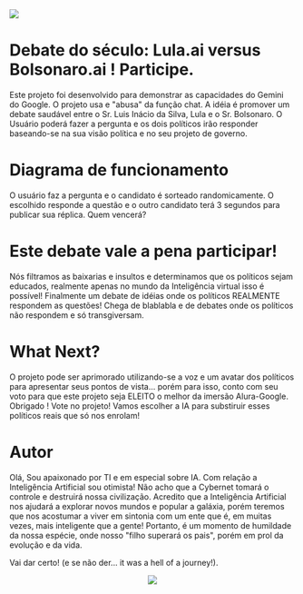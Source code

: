  <img src="Banner.jpg" />

# Debate do século: Lula.ai versus Bolsonaro.ai ! Participe.
Este projeto foi desenvolvido para demonstrar as capacidades do Gemini do Google. O projeto usa e "abusa" da função chat. A idéia é promover um debate saudável entre o Sr. Luis Inácio da Silva, Lula e o Sr. Bolsonaro. O Usuário poderá fazer a pergunta e os dois políticos irão responder baseando-se na sua visão política e no seu projeto de governo. 

# Diagrama de funcionamento
O usuário faz a pergunta e o candidato é sorteado randomicamente. O escolhido responde a questão e o outro candidato terá 3 segundos para publicar sua réplica. Quem vencerá?

# Este debate vale a pena participar!
Nós filtramos as baixarias e insultos e determinamos que os políticos sejam educados, realmente apenas no mundo da Inteligência virtual isso é possível! Finalmente um debate de idéias onde os políticos REALMENTE respondem as questões! Chega de blablabla e de debates onde os políticos não respondem e só transgiversam.

# What Next?
O projeto pode ser aprimorado utilizando-se a voz e um avatar dos políticos para apresentar seus pontos de vista... porém para isso, conto com seu voto para que este projeto seja ELEITO o melhor da imersão Alura-Google. Obrigado ! Vote no projeto! Vamos escolher a IA para substiruir esses políticos reais que só nos enrolam!

# Autor
Olá, Sou apaixonado por TI e em especial sobre IA. Com relação a Inteligência Artificial sou otimista! Não acho que a Cybernet tomará o controle e destruirá nossa civilização. Acredito que a Inteligência Artificial nos ajudará a explorar novos mundos e popular a galáxia, porém teremos que nos acostumar a viver em sintonia com um ente que é, em muitas vezes, mais inteligente que a gente! Portanto, é um momento de humildade da nossa espécie, onde nosso "filho superará os pais", porém em prol da evolução e da vida.

Vai dar certo! (e se não der... it was a hell of a journey!).


<p align="center">
<img loading="lazy" src="http://img.shields.io/static/v1?label=STATUS&message=BETA_TESTE&color=GREEN&style=for-the-badge"/>
</p>

